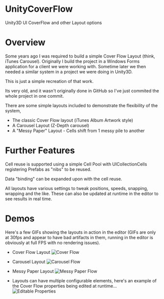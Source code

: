 # UnityCoverFlow
Unity3D UI CoverFlow and other Layout options

# Overview
Some years ago I was required to build a simple Cover Flow Layout (think, iTunes Carousel). Originally I build the project in a Windows Forms application for a client we were working with. Sometime later we then needed a similar system in a project we were doing in Unity3D. 

This is just a simple recreation of that work.

Its very old, and it wasn't originally done in GitHub so I've just commited the whole project in one commit.

There are some simple layouts included to demonstrate the flexibility of the system,

 * The classic Cover Flow layout (iTunes Album Artwork style)
 * A Carousel Layout (Z-Depth carousel)
 * A "Messy Paper" Layout - Cells shift from 1 messy pile to another

# Further Features
Cell reuse is supported using a simple Cell Pool with UICollectionCells registering Prefabs as "nibs" to be reused.

Data "binding" can be expanded upon with the cell reuse.

All layouts have various settings to tweak positions, speeds, snapping, wrapping and the like. These can also be updated at runtime in the editor to see results in real time.


# Demos

Here's a few GIFs showing the layouts in action in the editor (GIFs are only at 30fps and appear to have bad artifacts in them, running in the editor is obviously at full FPS with no rendering issues).

* Cover Flow Layout
![Cover Flow](https://github.com/IainS1986/UnityCoverFlow/blob/master/GIFs/CoverFlow.gif)

* Carousel Layout
![Carousel Flow](https://github.com/IainS1986/UnityCoverFlow/blob/master/GIFs/CarouselFlow.gif)

* Messy Paper Layout
![Messy Paper Flow](https://github.com/IainS1986/UnityCoverFlow/blob/master/GIFs/MessyPaperFlow.gif)

* Layouts can have multiple configurable elements, here's an example of the Cover Flow properties being edited at runtime...
![Editable Properties](https://github.com/IainS1986/UnityCoverFlow/blob/master/GIFs/CoverFlowEditor.gif)